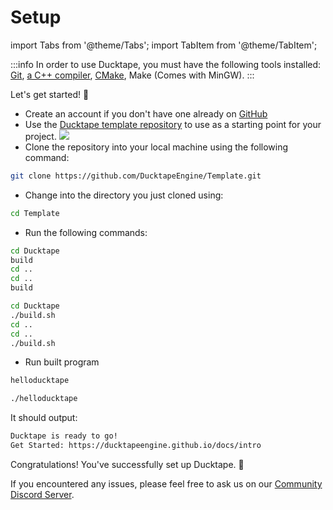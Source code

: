 # Setup

import Tabs from '@theme/Tabs';
import TabItem from '@theme/TabItem';

:::info
In order to use Ducktape, you must have the following tools installed: [Git](https://git-scm.com/downloads), [a C++ compiler](https://sourceforge.net/projects/mingw/), [CMake](https://cmake.org/download/), Make (Comes with MinGW).
:::

Let's get started! 🏃

- Create an account if you don't have one already on [GitHub](https://github.com/signup)
- Use the [Ducktape template repository](https://github.com/DucktapeEngine/Template) to use as a starting point for your project.
![](https://i.imgur.com/XvXlyOB.png)
- Clone the repository into your local machine using the following command:
```bash
git clone https://github.com/DucktapeEngine/Template.git
```
- Change into the directory you just cloned using:
```bash
cd Template
```

- Run the following commands:

<Tabs>
<TabItem value="windows" label="Windows">

```bash
cd Ducktape
build
cd ..
cd ..
build
```

</TabItem>
<TabItem value="linux" label="Linux">

```bash
cd Ducktape
./build.sh
cd ..
cd ..
./build.sh
```

</TabItem>
</Tabs>

- Run built program

<Tabs>
<TabItem value="windows" label="Windows">

```bash
helloducktape
```

</TabItem>
<TabItem value="linux" label="Linux">

```bash
./helloducktape
```

</TabItem>
</Tabs>

It should output:

```bash
Ducktape is ready to go!
Get Started: https://ducktapeengine.github.io/docs/intro
```

Congratulations! You've successfully set up Ducktape. 👏

If you encountered any issues, please feel free to ask us on our [Community Discord Server](https://dsc.gg/ducktape).
